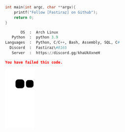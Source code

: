 [comment]: <> (<p align="center"><img src="https://gpvc.arturio.dev/AstraaDev" alt="Visitors"></a>)
[comment]: <> (<img src="https://img.shields.io/badge/dynamic/json?&label=Total%20Stars&color=bb2527&style=flat&style=for-the-badge&query=%24.stars&url=https://api.github-star-counter.workers.dev/user/AstraaDev" alt="Profile Stars"></a>)
[comment]: <> (<img src="https://img.shields.io/badge/dynamic/json?&label=Total%20Forks&color=bb2527&style=flat&style=for-the-badge&query=%24.forks&url=https://api.github-star-counter.workers.dev/user/AstraaDev" alt="Profile Forks"></a>)
[comment]: <> (<p align="center"><a href="https://discord.gg/khaUkXxneH" target="_blank"><img src="https://discordapp.com/api/guilds/995960657214189578/widget.png?style=shield" alt="shield.png"></a></p></p>)

```c
int main(int argc, char **argv){
    printf("Follow [Fastiraz] on Github");
    return 0;
}
```

```python
       OS  :  Arch Linux
   Python  :  python 3.9
Languages  :  Python, C/C++, Bash, Assembly, SQL, C#
  Discord  :  Fastiraz\#8165
   Server  :  https://discord.gg/khaUkXxneH
```

```json
You have failed this code.
```

<a href="https://discord.gg/khaUkXxneH" target="_blank"><img src="https://github.com/AstraaDev/AstraaDev/blob/output/github-contribution-grid-snake.svg" alt="snake"></a>